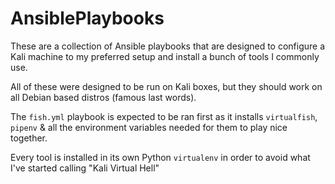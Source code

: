 # AnsiblePlaybooks

These are a collection of Ansible playbooks that are designed to configure a Kali machine to my preferred setup and install a bunch of tools I commonly use.

All of these were designed to be run on Kali boxes, but they should work on all Debian based distros (famous last words).

The `fish.yml` playbook is expected to be ran first as it installs `virtualfish`, `pipenv` & all the environment variables needed for them to play nice together.

Every tool is installed in its own Python `virtualenv` in order to avoid what I've started calling "Kali Virtual Hell"

